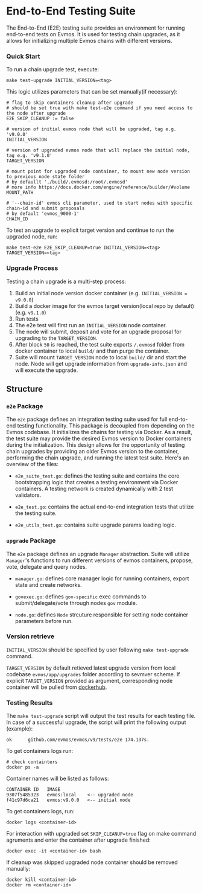 # End-to-End Testing Suite

The End-to-End (E2E) testing suite provides an environment for running end-to-end tests on Evmos. It is used for testing chain upgrades, as it allows for initializing multiple Evmos chains with different versions.

### Quick Start

To run a chain upgrade test, execute:

```shell
make test-upgrade INITIAL_VERSION=<tag>
```

This logic utilizes parameters that can be set manually(if necessary):

```shell
# flag to skip containers cleanup after upgrade
# should be set true with make test-e2e command if you need access to the node after upgrade
E2E_SKIP_CLEANUP := false

# version of initial evmos node that will be upgraded, tag e.g. 'v9.0.0'
INITIAL_VERSION

# version of upgraded evmos node that will replace the initial node, tag e.g. 'v9.1.0'
TARGET_VERSION

# mount point for upgraded node container, to mount new node version to previous node state folder
# by defaullt './build/.evmosd:/root/.evmosd'
# more info https://docs.docker.com/engine/reference/builder/#volume
MOUNT_PATH

# '--chain-id' evmos cli parameter, used to start nodes with specific chain-id and submit proposals
# by default 'evmos_9000-1'
CHAIN_ID
```

To test an upgrade to explicit target version and continue to run the upgraded node, run:

```shell
make test-e2e E2E_SKIP_CLEANUP=true INITIAL_VERSION=<tag> TARGET_VERSION=<tag>
```

### Upgrade Process

Testing a chain upgrade is a multi-step process:

1. Build an initial node version docker container (e.g. `INITIAL_VERSION = v9.0.0`)
2. Build a docker image for the evmos target version(local repo by default) (e.g. `v9.1.0`)
3. Run tests
4. The e2e test will first run an `INITIAL_VERSION` node container.
5. The node will submit, deposit and vote for an upgrade proposal for upgrading to the `TARGET_VERSION`.
6. After block `50` is reached, the test suite exports `/.evmosd` folder from docker container to local `build/` and than purge the container.
7. Suite will mount `TARGET_VERSION` node to local `build/` dir and start the node. Node will get upgrade information from `upgrade-info.json` and will execute the upgrade.

## Structure

### `e2e` Package

The `e2e` package defines an integration testing suite used for full end-to-end testing functionality. This package is decoupled from depending on the Evmos codebase. It initializes the chains for testing via Docker.
As a result, the test suite may provide the desired Evmos version to Docker containers during the initialization. This design allows for the opportunity of testing chain upgrades by providing an older Evmos version to the container, performing the chain upgrade, and running the latest test suite. Here's an overview of the files:

* `e2e_suite_test.go`: defines the testing suite and contains the core bootstrapping logic that creates a testing environment via Docker containers. A testing network is created dynamically with 2 test validators.

* `e2e_test.go`: contains the actual end-to-end integration tests that utilize the testing suite.

* `e2e_utils_test.go`: contains suite upgrade params loading logic.

### `upgrade` Package

The `e2e` package defines an upgrade `Manager` abstraction. Suite will utilize `Manager`'s functions to run different versions of evmos containers, propose, vote, delegate and query nodes.

* `manager.go`: defines core manager logic for running containers, export state and create networks.

* `govexec.go`: defines `gov-specific` exec commands to submit/delegate/vote through nodes `gov` module.

* `node.go`: defines `Node` strcuture responsible for setting node container parameters before run.

### Version retrieve

`INITIAL_VERSION` should be specified by user following `make test-upgrade` command.

`TARGET_VERSION` by default retieved latest upgrade version from local codebase `evmos/app/upgrades` folder according to sevmver scheme.
If explicit `TARGET_VERSION` provided as argument, corresponding node container will be pulled from [dockerhub](https://hub.docker.com/r/tharsishq/evmos/tags).

### Testing Results

The `make test-upgrade` script will output the test results for each testing file. In case of a successful upgrade, the script will print the following output (example):

```log
ok  	github.com/evmos/evmos/v9/tests/e2e	174.137s.
```

To get containers logs run:

```shell
# check containters
docker ps -a
```

Container names will be listed as follows:

```log
CONTAINER ID   IMAGE
9307f5485323   evmos:local    <-- upgraded node
f41c97d6ca21   evmos:v9.0.0   <-- initial node
```

To get containers logs, run:

```shell
docker logs <container-id>
```

For interaction with upgraded set `SKIP_CLEANUP=true` flag on make command agruments and enter the container after upgrade finished:

```shell
docker exec -it <container-id> bash
```

If cleanup was skipped upgraded node container should be removed manually:

```shell
docker kill <container-id>
docker rm <container-id>
```

